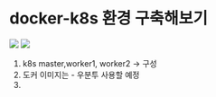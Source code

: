 # docker-k8s 환경 구축해보기
<img src="https://img.shields.io/badge/-Kubernetes-326CE5?style=flat&logo=Kubernetes&logoColor=white"/> <img src="https://img.shields.io/badge/-Docker-2496ED?style=flat&logo=Docker&logoColor=white"/>

1. k8s master,worker1, worker2 -> 구성
2. 도커 이미지는 - 우분투 사용할 예정
3. 
